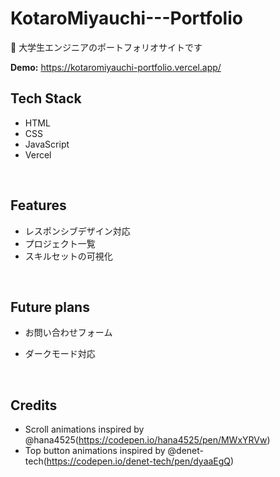 # KotaroMiyauchi---Portfolio

🌟 大学生エンジニアのポートフォリオサイトです

**Demo:** https://kotaromiyauchi-portfolio.vercel.app/

## Tech Stack

- HTML
- CSS
- JavaScript
- Vercel
<br>

## Features

- レスポンシブデザイン対応
- プロジェクト一覧
- スキルセットの可視化

<br>

## Future plans
- お問い合わせフォーム
- ダークモード対応

  <br>

## Credits
- Scroll animations inspired by @hana4525(https://codepen.io/hana4525/pen/MWxYRVw)
- Top button animations inspired by @denet-tech(https://codepen.io/denet-tech/pen/dyaaEgQ)
